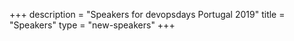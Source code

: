 +++
description = "Speakers for devopsdays Portugal 2019"
title = "Speakers"
type = "new-speakers"
+++